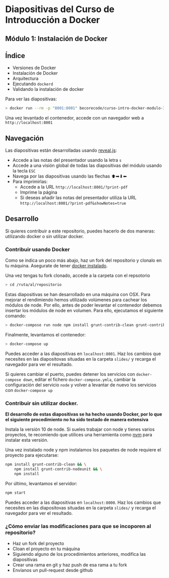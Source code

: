 # Diapositivas del Curso de Introducción a Docker
## Módulo 1: Instalación de Docker

## Índice

* Versiones de Docker
* Instalación de Docker
* Arquitectura
* Ejecutando ```dockerd```
* Validando la instalación de docker

Para ver las diapositivas:

```bash
> docker run --rm -p "8001:8001" becorecode/curso-intro-docker-modulo-1:latest
```

Una vez levantado el contenedor, accede con un navegador web a `http://localhost:8001`

## Navegación

Las diapositivas están desarrolladas usando [reveal.js](https://revealjs.com/#/):

* Accede a las notas del presentador usando la letra `s`
* Accede a una visión global de todas las diapositivas del módulo usando la tecla `ESC`
* Navega por las diapositivas usando las flechas ⬆➡⬇⬅
* Para imprimirlas:
  * Accede a la URL `http://localhost:8001/?print-pdf`
  * Imprime la página 
  * Si deseas añadir las notas del presentador utiliza la URL  `http://localhost:8001/?print-pdf&showNotes=true`

## Desarrollo

Si quieres contribuir a este repositorio, puedes hacerlo de dos maneras: utilizando docker o sin utilizar docker.

### Contribuir usando Docker

Como se indica un poco más abajo, haz un fork del repositorio y clonalo en tu máquina. 
Asegurate de tener [docker instalado](https://docs.docker.com/install/).

Una vez tengas tu fork clonado, accede a la carpeta con el repsotorio

```bash
> cd /ruta/al/repositorio
```

Estas diapositivas se han desarrollado en una máquina con OSX. Para mejorar el rendimiendo hemos utilizado
volúmenes para cachear los módulos de node. Por ello, antes de poder levantar el contenedor debemos
insertar los módulos de node en volumen. Para ello, ejecutamos el siguiente comando:

```bash
> docker-compose run node npm install grunt-contrib-clean grunt-contrib-nodeunit && node install
```

Finalmente, levantamos el contenedor:
```bash
> docker-compose up
```

Puedes acceder a las diapositivas en `localhost:8001`. Haz los cambios que necesites en las diapositovas situadas en la carpeta
`slides/` y recarga el navegador para ver el resultado.

Si quieres cambiar el puerto, puedes detener los servicios con `docker-compose down`, editar el fichero 
`docker-compose.ymla`, cambiar la configuración del servicio `node` y volver a levantar de nuevo los 
servicios con `docker-compose up`

### Contribuir sin utilizar docker.

**El desarrollo de estas diapositivas se ha hecho usando Docker, por lo que el siguiente procedimiento no ha sido testado
de manera extensiva**

Instala la versión 10 de node. Si sueles trabajar con node y tienes varios proyectos, te recomiendo que 
utilices una herramienta como [nvm](https://github.com/nvm-sh/nvm) para instalar esta versión.

Una vez instalado node y npm instalamos los paquetes de node requiere el proyecto para ejecutarse:

```bash
npm install grunt-contrib-clean && \
    npm install grunt-contrib-nodeunit && \
    npm install
```

Por último, levantamos el servidor:

```bash
npm start
```

Puedes acceder a las diapositivas en `localhost:8000`. Haz los cambios que necesites en las diapositovas situadas en la carpeta
`slides/` y recarga el navegador para ver el resultado.


### ¿Cómo enviar las modificaciones para que se incoporen al repositorio?

* Haz un fork del proyecto
* Cloan el proyecto en tu máquina
* Siguiendo alguno de los procedimientos anteriores, modifica las diapositivas
* Crear una rama en git y haz push de esa rama a tu fork
* Envíanos un pull-request desde github
